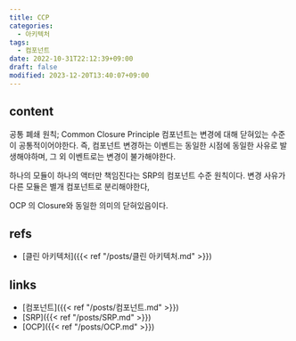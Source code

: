 ```yaml
---
title: CCP
categories:
  - 아키텍처
tags:
  - 컴포넌트
date: 2022-10-31T22:12:39+09:00
draft: false
modified: 2023-12-20T13:40:07+09:00
---
```


## content
공통 폐쇄 원칙; Common Closure Principle
컴포넌트는 변경에 대해 닫혀있는 수준이 공통적이어야한다. 즉, 컴포넌트 변경하는 이벤트는 동일한 시점에 동일한 사유로 발생해야하며, 그 외 이벤트로는 변경이 불가해야한다.

하나의 모듈이 하나의 액터만 책임진다는 SRP의 컴포넌트 수준 원칙이다. 변경 사유가 다른 모듈은 별개 컴포넌트로 분리해야한다,

OCP 의 Closure와 동일한 의미의 닫혀있음이다.


## refs
- [클린 아키텍처]({{< ref "/posts/클린 아키텍처.md" >}})


## links
- [컴포넌트]({{< ref "/posts/컴포넌트.md" >}})
- [SRP]({{< ref "/posts/SRP.md" >}})
- [OCP]({{< ref "/posts/OCP.md" >}})
